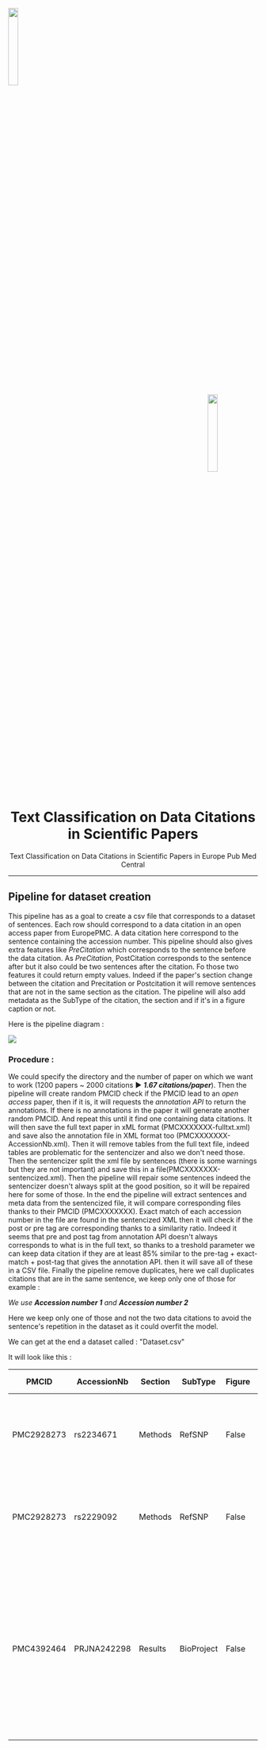 <a name="top"></a>
<div class="row">
  <div class="column">
    <img align="left" width="20%" height="20%" src="https://github.com/0AlphaZero0/Sentiment-Analysis-EuropePMC/blob/master/Logbook%20%26%20Notes/EMBL-EBI-logo.png">
  </div>
  <div class="column">
    <img align="right" width="20%" height="20%" src="https://github.com/0AlphaZero0/Sentiment-Analysis-EuropePMC/blob/master/Logbook%20%26%20Notes/europepmc.png">
  </div>
</div>
&nbsp;  &nbsp;  &nbsp;  
<h1 align="center">Text Classification on Data Citations in Scientific Papers</h1>
<p align="center">Text Classification on Data Citations in Scientific Papers in Europe Pub Med Central</p>

______________________________________________________________________

## Pipeline for dataset creation

This pipeline has as a goal to create a csv file that corresponds to a dataset of sentences. Each row should correspond to a data citation in an open access paper from EuropePMC. A data citation here correspond to the sentence containing the accession number. This pipeline should also gives extra features like *PreCitation* which corresponds to the sentence before the data citation. As *PreCitation*, PostCitation corresponds to the sentence after but it also could be two sentences after the citation. Fo those two features it could return empty values. Indeed if the paper's section change between the citation and Precitation or Postcitation it will remove sentences that are not in the same section as the citation. 
The pipeline will also add metadata as the SubType of the citation, the section and if it's in a figure caption or not.

Here is the pipeline diagram :

![](https://github.com/0AlphaZero0/Text-Classification-Data-Citation-EuropePMC/blob/master/PipelineDatasetCreation/ExtractDataCitations.png)

### Procedure :

We could specify the directory and the number of paper on which we want to work (1200 papers ~ 2000 citations :arrow_forward: ***1.67 citations/paper***). Then the pipeline will create random PMCID check if the PMCID lead to an *open access* paper, then if it is, it will requests the *annotation API* to return the annotations. If there is no annotations in the paper it will generate another random PMCID. And repeat this until it find one containing data citations. It will then save the full text paper in xML format (PMCXXXXXXX-fulltxt.xml) and save also the annotation file in XML format too (PMCXXXXXXX-AccessionNb.xml). Then it will remove tables from the full text file, indeed tables are problematic for the sentencizer and also we don't need those. Then the sentencizer split the xml file by sentences (there is some warnings but they are not important) and save this in a file(PMCXXXXXXX-sentencized.xml). Then the pipeline will repair some sentences indeed the sentencizer doesn't always split at the good position, so it will be repaired here for some of those. In the end the pipeline will extract sentences and meta data from the sentencized file, it will compare corresponding files thanks to their PMCID (PMCXXXXXXX). Exact match of each accession number in the file are found in the sentencized XML then it will check if the post or pre tag are corresponding thanks to a similarity ratio. Indeed it seems that pre and post tag from annotation API doesn't always corresponds to what is in the full text, so thanks to a treshold parameter we can keep data citation if they are at least 85% similar to the pre-tag + exact-match + post-tag that gives the annotation API.
then it will save all of these in a CSV file. Finally the pipeline remove duplicates, here we call duplicates citations that are in the same sentence, we keep only one of those for example :

*We use **Accession number 1**  and **Accession number 2***

Here we keep only one of those and not the two data citations to avoid the sentence's repetition in the dataset as it could overfit the model.

We can get at the end a dataset called : "Dataset.csv"

It will look like this :

| PMCID      | AccessionNb | Section | SubType    | Figure | Categories | Pre-citation                                                                                | Citation                                                                                                                                                                           | Post-citation                                                                                                                                                |
|------------|-------------|---------|------------|--------|------------|---------------------------------------------------------------------------------------------|------------------------------------------------------------------------------------------------------------------------------------------------------------------------------------|--------------------------------------------------------------------------------------------------------------------------------------------------------------|
| PMC2928273 | rs2234671   | Methods | RefSNP     | False  | Use        | SNP genotypes were called using the GeneMapper software (Applied Biosystems).               | Three SNPs: IL8RA:rs2234671, LTA:rs2229092 and IL4R:rs1805011 were removed because of excessive missing genotypes (>20%).                                                          | All genotyping was completed blinded with regard to toxicity status.                                                                                         |
| PMC2928273 | rs2229092   | Methods | RefSNP     | False  | Use        | SNP genotypes were called using the GeneMapper software (Applied Biosystems).               | Three SNPs: IL8RA:rs2234671, LTA:rs2229092 and IL4R:rs1805011 were removed because of excessive missing genotypes (>20%).                                                          | All genotyping was completed blinded with regard to toxicity status.                                                                                         |
| PMC4392464 | PRJNA242298 | Results | BioProject | False  | Creation   | There were 133 and 50,008 contigs longer than 10,000 and 1,000 bp, respectively (Table 1).  | All assembled sequences were deposited in NCBI’s Transcriptome Shotgun Assembly (TSA) database (http://www.ncbi.nlm.nih.gov/genbank/tsa/) under the accession number PRJNA242298.  | Of the 140,432 contigs, 91,303 (65.0%) had annotation information (Additional file 1: Table S1). For contigs with lengths ≥1,000 bp, 94.7% had BLASTX hits.  |

